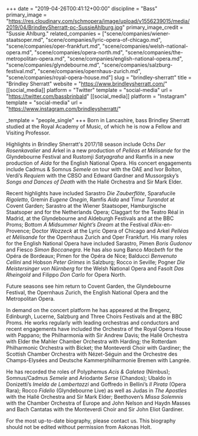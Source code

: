 +++
date = "2019-04-26T00:41:12+00:00"
discipline = "Bass"
primary_image = "https://res.cloudinary.com/schmopera/image/upload/v1556239015/media/2019/04/BrindleySherratt-pc-SussieAhlburg.jpg"
primary_image_credit = "Sussie Ahlburg."
related_companies = ["scene/companies/wiener-staatsoper.md", "scene/companies/lyric-opera-of-chicago.md", "scene/companies/oper-frankfurt.md", "scene/companies/welsh-national-opera.md", "scene/companies/opera-north.md", "scene/companies/the-metropolitan-opera.md", "scene/companies/english-national-opera.md", "scene/companies/glyndebourne.md", "scene/companies/salzburg-festival.md", "scene/companies/opernhaus-zurich.md", "scene/companies/royal-opera-house.md"]
slug = "brindley-sherratt"
title = "Brindley Sherratt"
website = "https://www.brindleysherratt.com/"
[[social_media]]
platform = "Twitter"
template = "social-media"
url = "https://twitter.com/bassbrinbald"
[[social_media]]
platform = "Instagram"
template = "social-media"
url = "https://www.instagram.com/brindleysherratt/"

_template = "people_single"
+++
Born in Lancashire, bass Brindley Sherratt studied at the Royal Academy of Music, of which he is now a Fellow and Visiting Professor.

Highlights in Brindley Sherratt's 2017/18 season include Ochs _Der Rosenkavalier_ and Arkel in a new production of _Pelléas et Mélisande_ for the Glyndebourne Festival and Rustomji _Satyagraha_ and Ramfis in a new production of _Aida_ for the English National Opera.  His concert engagements include Cadmus & Somnus _Semele_ on tour with the OAE and Ivor Bolton, Verdi’s _Requiem_ with the CBSO and Edward Gardner and Mussorgsky’s _Songs and Dances of Death_ with the Hallé Orchestra and Sir Mark Elder.

Recent highlights have included Sarastro _Die Zauberflöte_, Sparafucile _Rigoletto_, Gremin _Eugene Onegin_, Ramfis _Aida_ and Timur _Turandot_ at Covent Garden; Sarastro at the Wiener Staatsoper, Hamburgische Staatsoper and for the Netherlands Opera; Claggart for the Teatro Réal in Madrid, at the Glyndebourne and Aldeburgh Festivals and at the BBC Proms; Bottom _A Midsummer Night’s Dream_ at the Festival d’Aix-en-Provence; Doctor _Wozzeck_ at the Lyric Opera of Chicago and Arkel _Pelléas et Mélisande_ for the Opernhaus Zurich and Oper Frankfurt.  His many roles for the English National Opera have included Sarastro, Pimen _Boris Gudonov_ and Fiesco _Simon Boccanegra_. He has also sung Banco _Macbeth_ for the Opéra de Bordeaux; Pimen for the Opéra de Nice; Balducci _Benvenuto Cellini_ and Hobson _Peter Grimes_ in Salzburg; Rocco in Seville; Pogner _Die Meistersinger von Nürnberg_ for the Welsh National Opera and Fasolt _Das Rheingold_ and Filippo _Don Carlo_ for Opera North.

Future seasons see him return to Covent Garden, the Glyndebourne Festival, the Opernhaus Zurich, the English National Opera and the Metropolitan Opera.

In demand on the concert platform he has appeared at the Bregenz, Edinburgh, Lucerne, Salzburg and Three Choirs Festivals and at the BBC Proms. He works regularly with leading orchestras and conductors and recent engagements have included the Orchestra of the Royal Opera House with Pappano; the Philharmonia with Sir Andrew Davis; the Hallé Orchestra with Elder the Mahler Chamber Orchestra with Harding; the Rotterdam Philharmonic Orchestra with Bicket; the Monteverdi Choir with Gardiner; the Scottish Chamber Orchestra with Nézet-Séguin and the Orchestre des Champs-Elysées and Deutsche Kammerphilharmonie Bremen with Langrée.

He has recorded the roles of Polyphemus _Acis & Galetea_ (Nimbus); Somnus/Cadmus _Semele_ and Ariodante _Serse_ (Chandos); Ubaldo in Donizetti’s _Imelda de Lambertazzi_ and Goffredo in Bellini’s _Il Pirata_ (Opera Rara); Rocco _Fidelio_ (Glyndebourne Live) as well as Judas in _The Apostles_ with the Hallé Orchestra and Sir Mark Elder; Beethoven’s _Missa Solemnis_ with the Chamber Orchestra of Europe and John Nelson and Haydn Masses and Bach Cantatas with the Monteverdi Choir and Sir John Eliot Gardiner.

For the most up-to-date biography, please contact us. This biography should not be edited without permission from Askonas Holt.